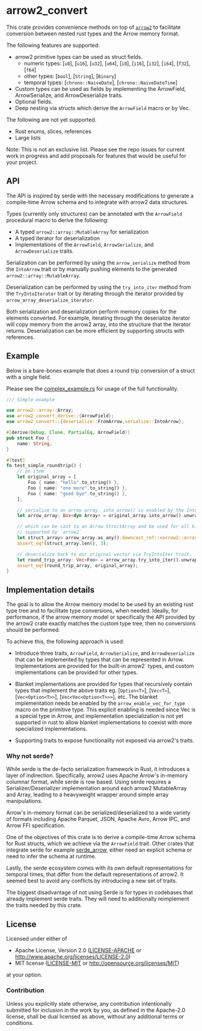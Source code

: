 # arrow2_convert

This crate provides convenience methods on top of [`arrow2`](https://github.com/jorgecarleitao/arrow2) to facilitate conversion between nested rust types and the Arrow memory format.  

The following features are supported:

- arrow2 primitive types can be used as struct fields.
    - numeric types: [`u8`], [`u16`], [`u32`], [`u64`], [`i8`], [`i16`], [`i32`], [`i64`], [`f32`], [`f64`]
    - other types: [`bool`], [`String`], [`Binary`]
    - temporal types: [`chrono::NaiveDate`], [`chrono::NaiveDateTime`]
- Custom types can be used as fields by implementing the ArrowField, ArrowSerialize, and ArrowDeserialize traits.
- Optional fields.
- Deep nesting via structs which derive the `ArrowField` macro or by Vec<T>.

The following are not yet supported. 

- Rust enums, slices, references
- Large lists

Note: This is not an exclusive list. Please see the repo issues for current work in progress and add proposals for features that would be useful for your project.

## API

The API is inspired by serde with the necessary modifications to generate a compile-time Arrow schema and to integrate with arrow2 data structures.

Types (currently only structures) can be annotated with the `ArrowField` procedural macro to derive the following:

- A typed `arrow2::array::MutableArray` for serialization
- A typed iterator for deserialization
- Implementations of the `ArrowField`, `ArrowSerialize`, and `ArrowDeserialize` traits.

Serialization can be performed by using the `arrow_serialize` method from the `IntoArrow` trait or by manually pushing elements to the generated `arrow2::array::MutableArray`.

Deserialization can be performed by using the `try_into_iter` method from the `TryIntoIterator` trait or by iterating through the iterator provided by `arrow_array_deserialize_iterator`.

Both serialization and deserialization perform memory copies for the elements converted. For example, iterating through the deserialize iterator will copy memory from the arrow2 array, into the structure that the iterator returns. Deserialization can be more efficient by supporting structs with references.

## Example

Below is a bare-bones example that does a round trip conversion of a struct with a single field. 

Please see the [complex_example.rs](./arrow2_convert/tests/complex_example.rs) for usage of the full functionality.

```rust
/// Simple example

use arrow2::array::Array;
use arrow2_convert_derive::{ArrowField};
use arrow2_convert::{deserialize::FromArrow,serialize::IntoArrow};

#[derive(Debug, Clone, PartialEq, ArrowField)]
pub struct Foo {
    name: String,
}

#[test]
fn test_simple_roundtrip() {
    // an item
    let original_array = [
        Foo { name: "hello".to_string() },
        Foo { name: "one more".to_string() },
        Foo { name: "good bye".to_string() },
    ];

    // serialize to an arrow array. into_arrow() is enabled by the IntoArrow trait
    let arrow_array: Box<dyn Array> = original_array.into_arrow().unwrap();

    // which can be cast to an Arrow StructArray and be used for all kinds of IPC, FFI, etc.
    // supported by `arrow2`
    let struct_array= arrow_array.as_any().downcast_ref::<arrow2::array::StructArray>().unwrap();
    assert_eq!(struct_array.len(), 3);

    // deserialize back to our original vector via TryIntoIter trait.
    let round_trip_array: Vec<Foo> = arrow_array.try_into_iter().unwrap();
    assert_eq!(round_trip_array, original_array);
}
```

## Implementation details

The goal is to allow the Arrow memory model to be used by an existing rust type tree and to facilitate type conversions, when needed. Ideally, for performance, if the arrow memory model or specifically the API provided by the arrow2 crate exactly matches the custom type tree, then no conversions should be performed.

To achieve this, the following approach is used:

- Introduce three traits, `ArrowField`, `ArrowSerialize`, and `ArrowDeserialize` that can be implemented by types that can be represented in Arrow. Implementations are provided for the built-in arrow2` types, and custom implementations can be provided for other types.

- Blanket implementations are provided for types that recursively contain types that implement the above traits eg. [`Option<T>`], [`Vec<T>`], [`Vec<Option<T>>`], [`Vec<Vec<Option<T>>>`], etc. The blanket implementation needs be enabled by the `arrow_enable_vec_for_type` macro on the primitive type. This explicit enabling is needed since Vec<u8> is a special type in Arrow, and implementation specialization is not yet supported in rust to allow blanket implementations to coexist with more specialized implementations.

- Supporting traits to expose functionality not exposed via arrow2's traits.

### Why not serde?

While serde is the de-facto serialization framework in Rust, it introduces a layer of indirection.
Specifically, arrow2 uses Apache Arrow's in-memory columnar format, while serde is row based. Using serde requires a Serializer/Deserializer implementation around each arrow2 MutableArray and Array, leading to a heavyweight wrapper around simple array manipulations.

Arrow's in-memory format can be serialized/deserialized to a wide variety of formats including Apache Parquet, JSON, Apache Avro, Arrow IPC, and Arrow FFI specification.

One of the objectives of this crate is to derive a compile-time Arrow schema for Rust structs, which we achieve via the `ArrowField` trait.
Other crates that integrate serde for example [serde_arrow](https://github.com/chmp/serde_arrow), 
either need an explicit schema or need to infer the schema at runtime.

Lastly, the serde ecosystem comes with its own default representations for temporal times, that differ from the default representations of arrow2. It seemed best to avoid any conflicts by introducing a new set of traits.

The biggest disadvantage of not using Serde is for types in codebases that already implement serde traits.
They will need to additionally reimplement the traits needed by this crate.
## License

Licensed under either of

 * Apache License, Version 2.0 ([LICENSE-APACHE](LICENSE-APACHE) or http://www.apache.org/licenses/LICENSE-2.0)
 * MIT license ([LICENSE-MIT](LICENSE-MIT) or http://opensource.org/licenses/MIT)

at your option.

### Contribution

Unless you explicitly state otherwise, any contribution intentionally submitted for inclusion in the work by you, as defined in the Apache-2.0 license, shall be dual licensed as above, without any additional terms or conditions.

